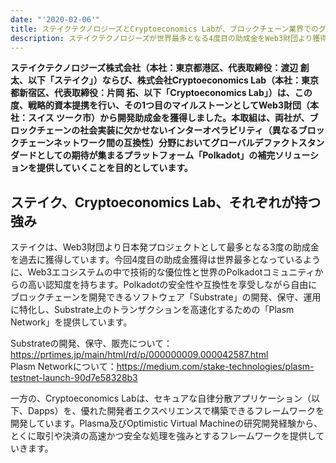 ```yaml
---
date: "'2020-02-06'"
title: ステイクテクノロジーズとCryptoeconomics Labが、ブロックチェーン業界でのグローバルな認知度拡大に向け戦略的資本提携
description: ステイクテクノロジーズが世界最多となる4度目の助成金をWeb3財団より獲得し、共同受賞したCryptoeconomics Labと共同研究・資本提携を実施。
---
```

**ステイクテクノロジーズ株式会社（本社：東京都港区、代表取締役：渡辺 創太、以下「ステイク」）ならび、株式会社Cryptoeconomics Lab（本社：東京都新宿区、代表取締役：片岡 拓、以下「Cryptoeconomics Lab」）は、この度、戦略的資本提携を行い、その1つ目のマイルストーンとしてWeb3財団（本社：スイス ツーク市）から開発助成金を獲得しました。本取組は、両社が、ブロックチェーンの社会実装に欠かせないインターオペラビリティ（異なるブロックチェーンネットワーク間の互換性）分野においてグローバルデファクトスタンダードとしての期待が集まるプラットフォーム「Polkadot」の補完ソリューションを提供していくことを目的としています。**

## ステイク、Cryptoeconomics Lab、それぞれが持つ強み

ステイクは、Web3財団より日本発プロジェクトとして最多となる3度の助成金を過去に獲得しています。今回4度目の助成金獲得は世界最多となっているように、Web3エコシステムの中で技術的な優位性と世界のPolkadotコミュニティからの高い認知度を持ちます。Polkadotの安全性や互換性を享受しながら自由にブロックチェーンを開発できるソフトウェア「Substrate」の開発、保守、運用に特化し、Substrate上のトランザクションを高速化するための「Plasm Network」を提供しています。

Substrateの開発、保守、販売について：<https://prtimes.jp/main/html/rd/p/000000009.000042587.html>  
Plasm Networkについて：<https://medium.com/stake-technologies/plasm-testnet-launch-90d7e58328b3>  

一方の、Cryptoeconomics Labは、セキュアな自律分散アプリケーション（以下、Dapps）を、優れた開発者エクスペリエンスで構築できるフレームワークを開発しています。Plasma及びOptimistic Virtual Machineの研究開発経験から、とくに取引や決済の高速かつ安全な処理を強みとするフレームワークを提供していきます。